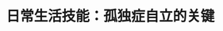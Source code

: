 ---
title: 日常生活技能：孤独症自立的关键
tags: [ASD, Aspie, 孤独症, Austim, AS]
color: info
description: 从根本上说，当一个人评估所谓的孤独症人士的“功能水平”，ta的适应性技能远比他的学习成绩重要
external_url: http://mp.weixin.qq.com/s?__biz=MzIyMzgyMjY5NQ==&amp;mid=2247484028&amp;idx=1&amp;sn=53f9e478d7804070e593d13c7b326b00&amp;chksm=e8191474df6e9d62a5804cd9be4b626eecf67a54011377a48468be831e3678d05878b5fc38b1&amp;scene=27#wechat_redirect
---